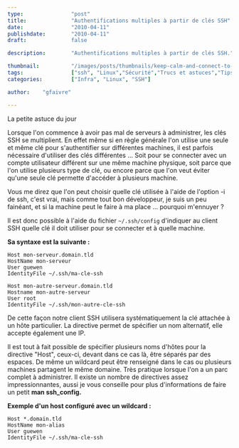 ```yaml
---
type:               "post"
title:              "Authentifications multiples à partir de clés SSH"
date:               "2010-04-11"
publishdate:        "2010-04-11"
draft:              false

description:        "Authentifications multiples à partir de clés SSH."

thumbnail:          "/images/posts/thumbnails/keep-calm-and-connect-to-ssh.png"
tags:               ["ssh", "Linux","Sécurité","Trucs et astuces","Tips"]
categories:         ["Infra", "Linux", "SSH"]

author:    "gfaivre"

---
```



La petite astuce du jour

Lorsque l'on commence à avoir pas mal de serveurs à administrer, les clés SSH se multiplient. En effet même si en règle générale l'on utilise une seule et même clé pour s'authentifier sur différentes machines, il est parfois nécessaire d'utiliser des clés différentes ...
Soit pour  se connecter avec un compte utilisateur différent sur une même machine physique, soit parce que l'on utilise plusieurs type de clé, ou encore parce que l'on veut éviter qu'une seule clé permette  d'accéder à plusieurs machine.

Vous me direz que l'on peut choisir quelle clé utilisée à l'aide de l'option -i de ssh, c'est vrai, mais comme tout bon développeur, je suis un peu fainéant, et si la machine peut le faire à ma place ... pourquoi m'ennuyer ?

Il est donc possible à l'aide du fichier `~/.ssh/config` d'indiquer au client SSH quelle clé il doit utiliser pour se connecter et à quelle machine.

**Sa syntaxe est la suivante :**

```
Host mon-serveur.domain.tld
HostName mon-serveur
User guewen
IdentityFile ~/.ssh/ma-cle-ssh

Host mon-autre-serveur.domain.tld
Hostname mon-autre-serveur
User root
IdentityFile ~/.ssh/mon-autre-cle-ssh
```

De cette façon notre client SSH utilisera systématiquement la clé attachée à un hôte particulier.
La directive permet de spécifier un nom alternatif, elle accepte également une IP.

Il est tout à fait possible de spécifier plusieurs noms d'hôtes pour la directive "Host", ceux-ci, devant dans ce cas là, être séparés par des espaces. De même un wildcard peut être renseigné dans le cas ou plusieurs machines partagent le même domaine. Très pratique lorsque l'on a un parc complet à administrer.
Il existe un nombre de directives assez impressionnantes, aussi je vous conseille pour plus d'informations de faire un petit **man ssh_config.**

**Exemple d'un host configuré avec un wildcard :**

```
Host *.domain.tld
HostName mon-alias
User guewen
IdentityFile ~/.ssh/ma-cle-ssh
```
